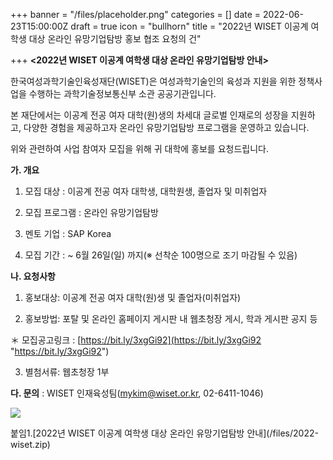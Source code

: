 +++
banner = "/files/placeholder.png"
categories = []
date = 2022-06-23T15:00:00Z
draft = true
icon = "bullhorn"
title = "2022년 WISET 이공계 여학생 대상 온라인 유망기업탐방 홍보 협조 요청의 건"

+++
**<2022년 WISET 이공계 여학생 대상 온라인 유망기업탐방 안내>**

한국여성과학기술인육성재단(WISET)은 여성과학기술인의 육성과 지원을 위한 정책사업을 수행하는 과학기술정보통신부 소관 공공기관입니다.

본 재단에서는 이공계 전공 여자 대학(원)생의 차세대 글로벌 인재로의 성장을 지원하고, 다양한 경험을 제공하고자 온라인 유망기업탐방 프로그램을 운영하고 있습니다.

위와 관련하여 사업 참여자 모집을 위해 귀 대학에 홍보를 요청드립니다.

**가. 개요**

1) 모집 대상 : 이공계 전공 여자 대학생, 대학원생, 졸업자 및 미취업자

2) 모집 프로그램 : 온라인 유망기업탐방

3) 멘토 기업 : SAP Korea

4) 모집 기간 : \~ 6월 26일(일) 까지(※ 선착순 100명으로 조기 마감될 수 있음)

**나. 요청사항**

1) 홍보대상: 이공계 전공 여자 대학(원)생 및 졸업자(미취업자)

2) 홍보방법: 포탈 및 온라인 홈페이지 게시판 내 웹초청장 게시, 학과 게시판 공지 등

＊ 모집공고링크 : [https://bit.ly/3xgGi92](https://bit.ly/3xgGi92 "https://bit.ly/3xgGi92")

3) 별첨서류: 웹초청장 1부

**다. 문의** : WISET 인재육성팀(mykim@wiset.or.kr, 02-6411-1046)

![](/files/_-edm-poster-sap-korea.png)

붙임1.\[2022년 WISET 이공계 여학생 대상 온라인 유망기업탐방 안내\](/files/2022-wiset.zip)